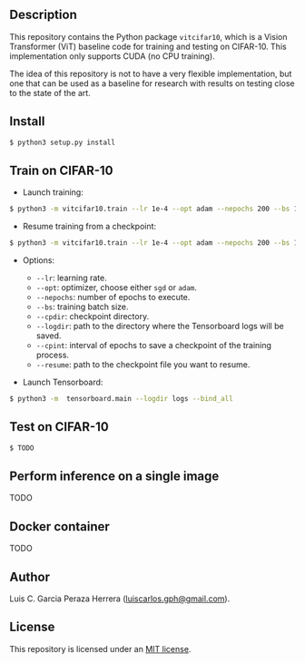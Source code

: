 Description
-----------

This repository contains the Python package `vitcifar10`, which is a Vision Transformer (ViT) baseline code for training and testing on CIFAR-10. This implementation only supports CUDA (no CPU training). 

The idea of this repository is not to have a very flexible implementation, but one that can be used as a baseline for research with results on testing close to the state of the art.


Install
-------

```bash
$ python3 setup.py install
```


Train on CIFAR-10
-----------------

* Launch training:

```bash
$ python3 -m vitcifar10.train --lr 1e-4 --opt adam --nepochs 200 --bs 16 --cpdir checkpoints --logdir logs --cpint 5
```

* Resume training from a checkpoint:
```bash
$ python3 -m vitcifar10.train --lr 1e-4 --opt adam --nepochs 200 --bs 16 --cpdir checkpoints --logdir logs --cpint 5 --resume checkpoints/epoch_21.pt
```

* Options:
   * `--lr`: learning rate.
   * `--opt`: optimizer, choose either `sgd` or `adam`.
   * `--nepochs`: number of epochs to execute.
   * `--bs`: training batch size.
   * `--cpdir`: checkpoint directory.
   * `--logdir`: path to the directory where the Tensorboard logs will be saved.
   * `--cpint`: interval of epochs to save a checkpoint of the training process.
   * `--resume`: path to the checkpoint file you want to resume.


* Launch Tensorboard:

```bash
$ python3 -m  tensorboard.main --logdir logs --bind_all
```


Test on CIFAR-10
----------------

```bash
$ TODO
```

Perform inference on a single image
-----------------------------------

TODO

Docker container
----------------

TODO


Author
------

Luis C. Garcia Peraza Herrera (luiscarlos.gph@gmail.com).


License
-------

This repository is licensed under an [MIT license](LICENSE).


